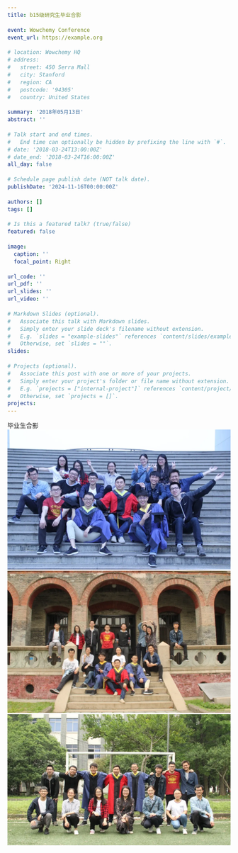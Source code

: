 ```yaml
---
title: b15级研究生毕业合影

event: Wowchemy Conference
event_url: https://example.org

# location: Wowchemy HQ
# address:
#   street: 450 Serra Mall
#   city: Stanford
#   region: CA
#   postcode: '94305'
#   country: United States

summary: '2018年05月13日'
abstract: ''

# Talk start and end times.
#   End time can optionally be hidden by prefixing the line with `#`.
# date: '2018-03-24T13:00:00Z'
# date_end: '2018-03-24T16:00:00Z'
all_day: false

# Schedule page publish date (NOT talk date).
publishDate: '2024-11-16T00:00:00Z'

authors: []
tags: []

# Is this a featured talk? (true/false)
featured: false

image:
  caption: ''
  focal_point: Right

url_code: ''
url_pdf: ''
url_slides: ''
url_video: ''

# Markdown Slides (optional).
#   Associate this talk with Markdown slides.
#   Simply enter your slide deck's filename without extension.
#   E.g. `slides = "example-slides"` references `content/slides/example-slides.md`.
#   Otherwise, set `slides = ""`.
slides:

# Projects (optional).
#   Associate this post with one or more of your projects.
#   Simply enter your project's folder or file name without extension.
#   E.g. `projects = ["internal-project"]` references `content/project/deep-learning/index.md`.
#   Otherwise, set `projects = []`.
projects:
---
```

毕业生合影
<br>
![图片1](https://github.com/DEMI-Research/picx-images-hosting/raw/master/2018.05.13：15级研究生毕业合影3.9rjfa43qf6.webp)
![图片2](https://github.com/DEMI-Research/picx-images-hosting/raw/master/2018.05.13：15级研究生毕业合影2.70ad21hmdd.webp)
![图片3](https://github.com/DEMI-Research/picx-images-hosting/raw/master/2018.05.13：15级研究生毕业合影.51e6bpc41s.webp)
